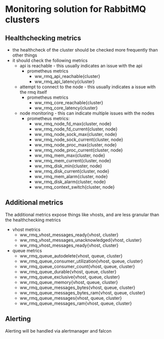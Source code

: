 # Monitoring solution for RabbitMQ clusters

## Healthchecking metrics

- the healthcheck of the cluster should be checked more frequently than other things
- it should check the following metrics
  - api is reachable - this usually indicates an issue with the api
    - prometheus metrics
      - ww_rmq_api_reachable{cluster}
      - ww_rmq_api_latency{cluster}
  - attempt to connect to the node - this usually indicates a issue with the rmq itself
    - prometheus metrics
      - ww_rmq_core_reachable{cluster}
      - ww_rmq_core_latency{cluster}
  - node monitoring - this can indicate multiple issues with the nodes
    - prometheus metrics:
      - ww_rmq_node_fd_max{cluster, node}
      - ww_rmq_node_fd_current{cluster, node}
      - ww_rmq_node_sock_max{cluster, node}
      - ww_rmq_node_sock_current{cluster, node}
      - ww_rmq_node_proc_max{cluster, node}
      - ww_rmq_node_proc_current{cluster, node}
      - ww_rmq_mem_max{cluster, node}
      - ww_rmq_mem_current{cluster, node}
      - ww_rmq_disk_min{cluster, node}
      - ww_rmq_disk_current{cluster, node}
      - ww_rmq_mem_alarm{cluster, node}
      - ww_rmq_disk_alarm{cluster, node}
      - ww_rmq_context_switch{cluster, node}

## Additional metrics

The additional metrics expose things like vhosts, and are less granular than the healthchecking metrics

- vhost metrics
  - ww_rmq_vhost_messages_ready{vhost, cluster}
  - ww_rmq_vhost_messages_unacknowledged{vhost, cluster}
  - ww_rmq_vhost_messages_ready{vhost, cluster}
- queue metrics
  - ww_rmq_queue_autodelete{vhost, queue, cluster}
  - ww_rmq_queue_consumer_utilization{vhost, queue, cluster}
  - ww_rmq_queue_consumer_count{vhost, queue, cluster}
  - ww_rmq_queue_durable{vhost, queue, cluster}
  - ww_rmq_queue_exclusive{vhost, queue, cluster}
  - ww_rmq_queue_memory{vhost, queue, cluster}
  - ww_rmq_queue_messages_bytes{vhost, queue, cluster}
  - ww_rmq_queue_messages_bytes_ram{vhost, queue, cluster}
  - ww_rmq_queue_messages{vhost, queue, cluster}
  - ww_rmq_queue_messages_ram{vhost, queue, cluster}

## Alerting

Alerting will be handled via alertmanager and falcon